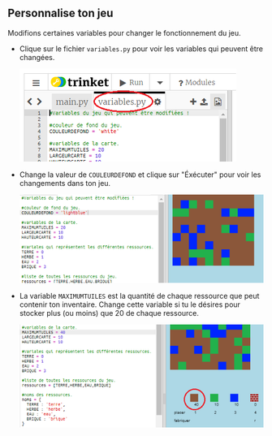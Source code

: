 ## Personnalise ton jeu

Modifions certaines variables pour changer le fonctionnement du jeu.

+ Clique sur le fichier `variables.py` pour voir les variables qui peuvent être changées.
    
    ![capture d'écran](images/craft-variables.png)

+ Change la valeur de `COULEURDEFOND` et clique sur "Éxécuter" pour voir les changements dans ton jeu.
    
    ![capture d'écran](images/craft-background.png)

+ La variable `MAXIMUMTUILES` est la quantité de chaque ressource que peut contenir ton inventaire. Change cette variable si tu le désires pour stocker plus (ou moins) que 20 de chaque ressource.
    
    ![capture d'écran](images/craft-maxtiles.png)